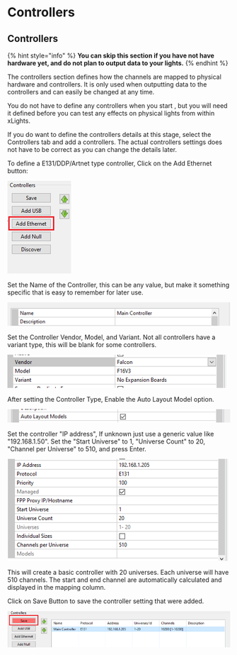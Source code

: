 # Controllers

## Controllers

{% hint style="info" %}
**You can skip this section if you have not have hardware yet, and do not plan to output data to your lights.**
{% endhint %}

The controllers section defines how the channels are mapped to physical hardware and controllers. It is only used when outputting data to the controllers and can easily be changed at any time.

You do not have to define any controllers when you start , but you will need it defined before you can test any effects on physical lights from within xLights.

If you do want to define the controllers details at this stage, select the Controllers tab and add a controllers. The actual controllers settings does not have to be correct as you can change the details later.

To define a E131/DDP/Artnet type controller, Click on the Add Ethernet button:

![](<../../.gitbook/assets/image (378).png>)

Set the Name of the Controller, this can be any value, but make it something specific that is easy to remember for later use.

![](<../../.gitbook/assets/image (43).png>)

Set the Controller Vendor, Model, and Variant. Not all controllers have a variant type, this will be blank for some controllers.

![](<../../.gitbook/assets/image (36).png>)

After setting the Controller Type, Enable the Auto Layout Model option.

![](<../../.gitbook/assets/image (61).png>)

Set the controller "IP address", If unknown just use a generic value like "192.168.1.50". Set the "Start Universe" to 1, "Universe Count" to 20, "Channel per Universe" to 510, and press Enter.

![](<../../.gitbook/assets/image (77).png>)

This will create a basic controller with 20 universes. Each universe will have 510 channels. The start and end channel are automatically calculated and displayed in the mapping column.

Click on Save Button to save the controller setting that were added.

![](<../../.gitbook/assets/image (86).png>)
